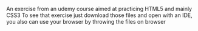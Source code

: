 An exercise from an udemy course aimed at practicing HTML5 and mainly CSS3
To see that exercise just download those files and open with an IDE, you also can use your browser by throwing the files on browser
